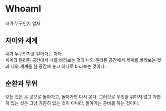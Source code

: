 # WhoamI
내가 누구인지 알자

## 자아와 세계

내가 누구인가를 알아가는 자아.  
세계와 분리된 공간에서 나를 바라보는 것과
나와 분리된 공간에서 세계를 바라보는 것과 
나와 세계를 한 공간에 놓고 하나로 바라보는 것이다.


## 순환과 무위

모든 것은 온 곳으로 돌아가고, 돌아가면 다시 온다.
그러므로 무엇을 위하지 않고 가만히 있는 것은 
그냥 가만히 있는 것이 아니라, 돌아가는 준비를 하는 것이다.


